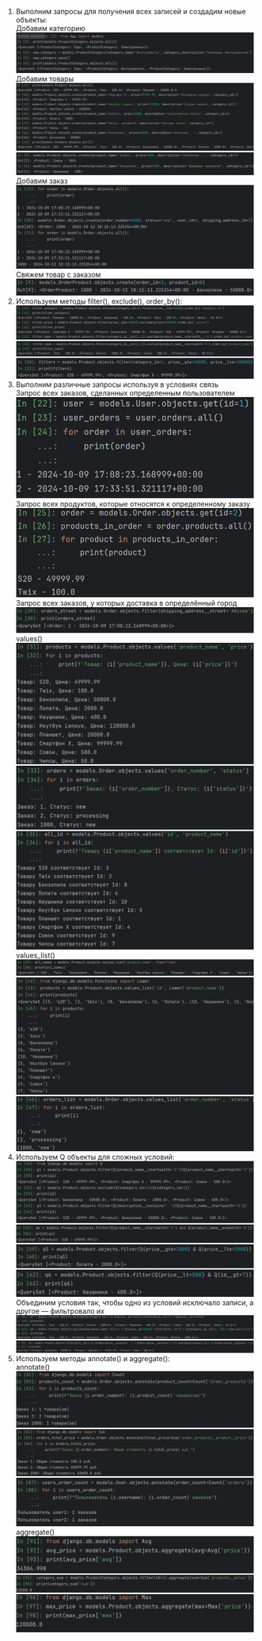 1. Выполним запросы для получения всех записей и создадим новые объекты:
<br>Добавим категорию
![img.png](img.png)
<br>Добавим товары
![img_1.png](img_1.png)
![img_3.png](img_3.png)
<br>Добавим заказ
![img_2.png](img_2.png)
<br> Свяжем товар с заказом
![img_4.png](img_4.png)
2. Используем методы filter(), exclude(), order_by():
![img_6.png](img_6.png)
![img_7.png](img_7.png)
![img_8.png](img_8.png)
3. Выполним различные запросы используя в условиях связь
<br>Запрос всех заказов, сделанных определенным пользователем
![img_9.png](img_9.png)
<br>Запрос всех продуктов, которые относятся к определенному заказу
![img_10.png](img_10.png)
<br>Запрос всех заказов, у которых доставка в определённый город
![img_11.png](img_11.png)
<br>values()
![img_12.png](img_12.png)
![img_13.png](img_13.png)
![img_14.png](img_14.png)
<br>values_list()
![img_15.png](img_15.png)
![img_16.png](img_16.png)
![img_17.png](img_17.png)
4. Используем Q объекты для сложных условий:
![img_18.png](img_18.png)
![img_21.png](img_21.png)
![img_22.png](img_22.png)
![img_23.png](img_23.png)
<br>Объединим условия так, чтобы одно из условий исключало записи, а другое — фильтровало их
![img_19.png](img_19.png)
![img_20.png](img_20.png)
5. Используем методы annotate() и aggregate():
<br>annotate()
![img_24.png](img_24.png)
![img_25.png](img_25.png)
![img_26.png](img_26.png)
<br>aggregate()
![img_27.png](img_27.png)
![img_28.png](img_28.png)
![img_29.png](img_29.png)